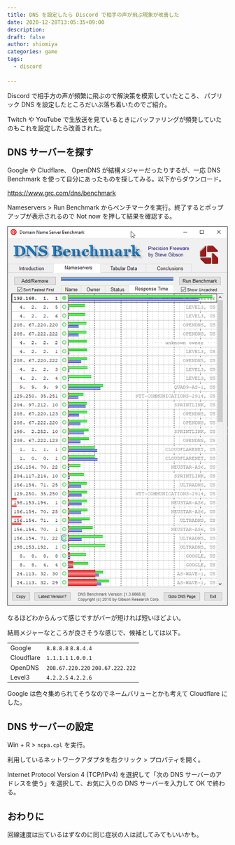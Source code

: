 ```yaml
---
title: DNS を設定したら Discord で相手の声が飛ぶ現象が改善した
date: 2020-12-28T13:05:35+09:00
description:
draft: false
author: shiomiya
categories: game
tags:
  - discord

---
```


Discord で相手方の声が頻繁に飛ぶので解決策を模索していたところ、 パブリック DNS を設定したところだいぶ落ち着いたのでご紹介。

Twitch や YouTube で生放送を見ているときにバッファリングが頻発していたのもこれを設定したら改善された。

## DNS サーバーを探す

Google や Cludflare、 OpenDNS が結構メジャーだったりするが、一応 DNS Benchmark を使って自分にあったものを探してみる。以下からダウンロード。

https://www.grc.com/dns/benchmark

Nameservers > Run Benchmark からベンチマークを実行。終了するとポップアップが表示されるので Not now を押して結果を確認する。

![](2020-12-28_14-03_DNSBench.png)

なるほどわからんって感じですがバーが短ければ短いほどよい。

結局メジャーなところが良さそうな感じで、候補としては以下。

|          |                                 |
|----------|---------------------------------|
|Google    |`8.8.8.8` `8.8.4.4`              |
|Cloudflare|`1.1.1.1` `1.0.0.1`              |
|OpenDNS   |`208.67.220.220` `208.67.222.222`|
|Level3    |`4.2.2.5` `4.2.2.6`              |

Google は色々集められてそうなのでネームバリューとかも考えて Cloudflare にした。

## DNS サーバーの設定

Win + R > `ncpa.cpl` を実行。

利用しているネットワークアダプタを右クリック > プロパティを開く。

Internet Protocol Version 4 (TCP/IPv4) を選択して「次の DNS サーバーのアドレスを使う」を選択して、お気に入りの DNS サーバーを入力して OK で終わる。

## おわりに

回線速度は出ているはずなのに同じ症状の人は試してみてもいいかも。
